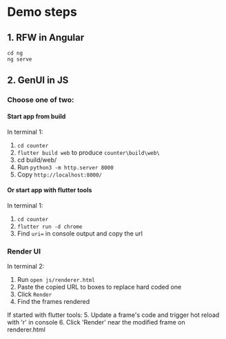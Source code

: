 # Demo steps

## 1. RFW in Angular

```
cd ng
ng serve
```

## 2. GenUI in JS

### Choose one of two:

#### Start app from build
In terminal 1:
1. `cd counter`
2. `flutter build web` to produce `counter\build\web\`
3. cd build/web/
4. Run `python3 -m http.server 8000`
5. Copy `http://localhost:8000/`

#### Or start app with flutter tools
In terminal 1:
1. `cd counter`
2. `flutter run -d chrome`
3. Find `uri=` in console output and copy the url

### Render UI
In terminal 2:
1. Run `open js/renderer.html`
2. Paste the copied URL to boxes to replace hard coded one
3. Click `Render`
4. Find the frames rendered

If started with flutter tools:
5. Update a frame's code and trigger hot reload with 'r' in console
6. Click 'Render' near the modified frame on renderer.html
